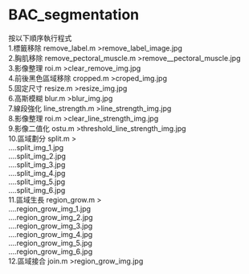# BAC_segmentation

按以下順序執行程式  
1.標籤移除 remove_label.m >remove_label_image.jpg  
2.胸肌移除 remove_pectoral_muscle.m >remove__pectoral_muscle.jpg  
3.影像整理 roi.m >clear_remove_img.jpg  
4.前後黑色區域移除 cropped.m >croped_img.jpg  
5.固定尺寸 resize.m >resize_img.jpg  
6.高斯模糊 blur.m >blur_img.jpg  
7.線段強化 line_strength.m >line_strength_img.jpg  
8.影像整理 roi.m >clear_line_strength_img.jpg  
9.影像二值化 ostu.m >threshold_line_strength_img.jpg  
10.區域劃分 split.m >  
....split_img_1.jpg  
....split_img_2.jpg  
....split_img_3.jpg  
....split_img_4.jpg  
....split_img_5.jpg  
....split_img_6.jpg  
11.區域生長 region_grow.m >  
....region_grow_img_1.jpg  
....region_grow_img_2.jpg  
....region_grow_img_3.jpg  
....region_grow_img_4.jpg  
....region_grow_img_5.jpg  
....region_grow_img_6.jpg  
12.區域接合 join.m >region_grow_img.jpg  
